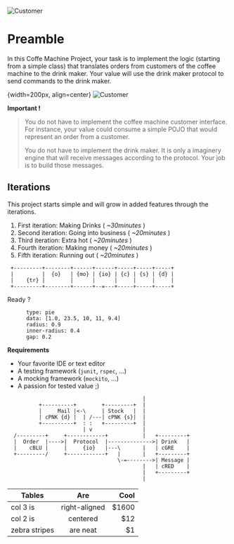 
![Customer](${imageDir}/customer.jpeg)


Preamble
========

In this Coffe Machine Project, your task is to implement the logic (starting
from a simple class) that translates orders from customers of the coffee
machine to the drink maker. Your value will use the drink maker protocol to
send commands to the drink maker.

{width=200px, align=center}
![Customer](${imageDir}/coffee-800x700.png)


**Important !**


> You do not have to implement the coffee machine customer interface. For
> instance, your value could consume a simple POJO that would represent an
> order from a customer.
>
> You do not have to implement the drink maker. It is only a imaginery
> engine that will receive messages according to the protocol. Your job
> is to build those messages.


Iterations
----------

This project starts simple and will grow in added features through the iterations.


 1. First iteration: Making Drinks ( *~30minutes* )
 2. Second iteration: Going into business ( *~20minutes* )
 3. Third iteration: Extra hot ( *~20minutes* )
 4. Fourth iteration: Making money ( *~20minutes* )
 5. Fifth iteration: Running out ( *~20minutes* )


```ditaa
 +---------+--------+------+------+-----+-----+-----+
 |         |  {o}   | {mo} | {io} | {c} | {s} | {d} |
 |    {tr} |        |      |      |     |     |     |
 +---------+--------+------+--=---+-----+-----+-----+
```



Ready ?

```chart
      type: pie
      data: [1.0, 23.5, 10, 11, 9.4]
      radius: 0.9
      inner-radius: 0.4
      gap: 0.2
```

**Requirements**

 * Your favorite IDE or text editor
 * A testing framework (`junit`, `rspec`, ...)
 * A mocking framework (`mockito`, ...)
 * A passion for tested value ;)


```ditaa
                                           |
          +----------+        +---------+  |
          |     Mail |<-\     | Stock   |  |
          | cPNK {d} |  | /---| cPNK {s}|  |
          +----------+  : :   +---------+  |
                        | v                |
  /---------+     +------------+           |   +---------+
  |  Order  |---->|  Protocol  |-------------->| Drink   |
  |    cBLU |     |     {io}   |---\       |   | cGRE    |
  +---------/     +------------+   |       |   +---------+
                                   \-=-------->| Message |
                                           |   | cRED    |
                                           |   +---------+
                                           |
```

| Tables        | Are           | Cool  |
| ------------- |:-------------:| -----:|
| col 3 is      | right-aligned | $1600 |
| col 2 is      | centered      |   $12 |
| zebra stripes | are neat      |    $1 |


